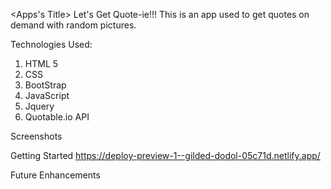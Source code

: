 <Apps's Title> Let's Get Quote-ie!!!
This is an app used to get quotes on demand with random pictures.


Technologies Used:
1. HTML 5
2. CSS
3. BootStrap
4. JavaScript
5. Jquery
6. Quotable.io API


Screenshots


Getting Started
https://deploy-preview-1--gilded-dodol-05c71d.netlify.app/

Future Enhancements